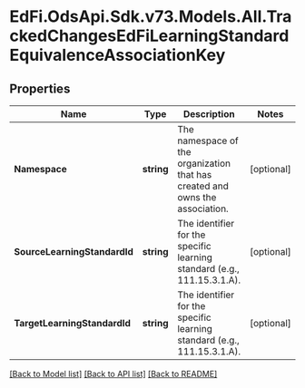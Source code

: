# EdFi.OdsApi.Sdk.v73.Models.All.TrackedChangesEdFiLearningStandardEquivalenceAssociationKey

## Properties

Name | Type | Description | Notes
------------ | ------------- | ------------- | -------------
**Namespace** | **string** | The namespace of the organization that has created and owns the association. | [optional] 
**SourceLearningStandardId** | **string** | The identifier for the specific learning standard (e.g., 111.15.3.1.A). | [optional] 
**TargetLearningStandardId** | **string** | The identifier for the specific learning standard (e.g., 111.15.3.1.A). | [optional] 

[[Back to Model list]](../../README.md#documentation-for-models) [[Back to API list]](../../README.md#documentation-for-api-endpoints) [[Back to README]](../../README.md)

